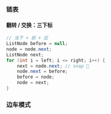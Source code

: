 ### 链表

#### 翻转 / 交换：三下标

``` java
// 当下 + 前 + 后
ListNode before = null;
node = node.next;
ListNode next;
for (int i = left; i <= right; i++) {
    next = node.next; // snap 🎦
    node.next = before;
    before = node;
    node = next;
}
```

### 边车模式

